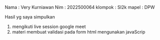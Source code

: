Nama : Very Kurniawan
Nim : 2022500064
klompok : SI2k
mapel : DPW

Hasil yg saya simpulkan
1. mengikuti live session google meet
2. materi membuat validasi pada form html mengunakan javaScrip

